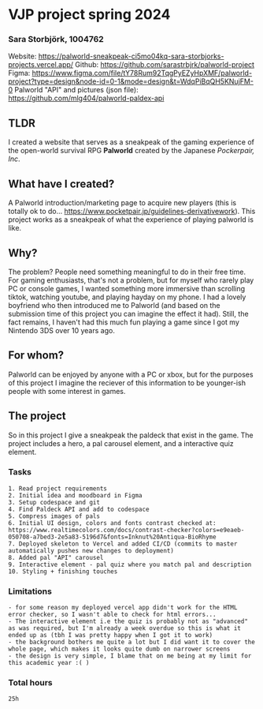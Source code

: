 # VJP project spring 2024

### Sara Storbjörk, 1004762

Website: https://palworld-sneakpeak-ci5mo04kq-sara-storbjorks-projects.vercel.app/ 
Github: https://github.com/sarastrbjrk/palworld-project
Figma: https://www.figma.com/file/tY78Rum92TqgPyEZyHpXMF/palworld-project?type=design&node-id=0-1&mode=design&t=WdqPiBqQH5KNujFM-0 
Palworld "API" and pictures (json file): https://github.com/mlg404/palworld-paldex-api 
    
## TLDR
I created a website that serves as a sneakpeak of the gaming experience of the open-world survival RPG **Palworld** created by the Japanese *Pockerpair, Inc*. 

## What have I created?
A Palworld introduction/marketing page to acquire new players (this is totally ok to do... https://www.pocketpair.jp/guidelines-derivativework). This project works as a sneakpeak of what the experience of playing palworld is like. 

## Why?

The problem? People need something meaningful to do in their free time. For gaming enthusiasts, that's not a problem, but for myself who rarely play PC or console games, I wanted something more immersive than scrolling tiktok, watching youtube, and playing hayday on my phone. I had a lovely boyfriend who then introduced me to Palworld (and based on the submission time of this project you can imagine the effect it had). Still, the fact remains, I haven't had this much fun playing a game since I got my Nintendo 3DS over 10 years ago.

## For whom?

Palworld can be enjoyed by anyone with a PC or xbox, but for the purposes of this project I imagine the reciever of this information to be younger-ish people with some interest in games. 

## The project

So in this project I give a sneakpeak the paldeck that exist in the game. The project includes a hero, a pal carousel element, and a interactive quiz element. 

### Tasks 

    1. Read project requirements
    2. Initial idea and moodboard in Figma
    3. Setup codespace and git
    4. Find Paldeck API and add to codespace
    5. Compress images of pals 
    6. Initial UI design, colors and fonts contrast checked at: https://www.realtimecolors.com/docs/contrast-checker?colors=e9eaeb-050708-a7bed3-2e5a83-5196d7&fonts=Inknut%20Antiqua-BioRhyme
    7. Deployed skeleton to Vercel and added CI/CD (commits to master automatically pushes new changes to deployment)
    8. Added pal "API" carousel
    9. Interactive element - pal quiz where you match pal and description
    10. Styling + finishing touches

### Limitations 
    - for some reason my deployed vercel app didn't work for the HTML error checker, so I wasn't able to check for html errors... 
    - The interactive element i.e the quiz is probably not as "advanced" as was required, but I'm already a week overdue so this is what it ended up as (tbh I was pretty happy when I got it to work)
    - the background bothers me quite a lot but I did want it to cover the whole page, which makes it looks quite dumb on narrower screens
    - the design is very simple, I blame that on me being at my limit for this academic year :( )

### Total hours

    25h
